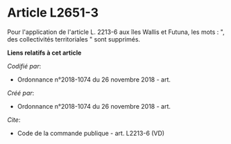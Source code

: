 # Article L2651-3

Pour l'application de l'article L. 2213-6 aux îles Wallis et Futuna, les mots : ", des collectivités territoriales " sont
supprimés.

**Liens relatifs à cet article**

_Codifié par_:

  - Ordonnance n°2018-1074 du 26 novembre 2018 - art.

_Créé par_:

  - Ordonnance n°2018-1074 du 26 novembre 2018 - art.

_Cite_:

  - Code de la commande publique - art. L2213-6 (VD)
